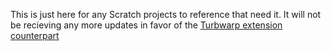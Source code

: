 This is just here for any Scratch projects to reference that need it. It will not be recieving any more updates in favor of the [Turbwarp extension counterpart](https://github.com/TurboWarp/extensions/pull/1725)
